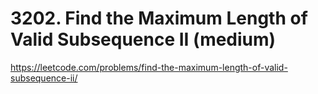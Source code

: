 # 3202. Find the Maximum Length of Valid Subsequence II (medium)

https://leetcode.com/problems/find-the-maximum-length-of-valid-subsequence-ii/
